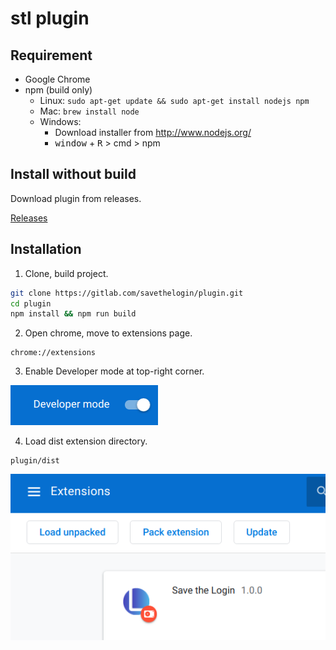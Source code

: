 # stl plugin

## Requirement

- Google Chrome
- npm (build only)
  - Linux: `sudo apt-get update && sudo apt-get install nodejs npm`
  - Mac: `brew install node`
  + Windows:
    - Download installer from http://www.nodejs.org/
    - <kbd>window</kbd> + <kbd>R</kbd> > cmd > npm


## Install without build

Download plugin from releases.

[Releases](https://gitlab.com/savethelogin/plugin/-/releases)


## Installation

1. Clone, build project.

```sh
git clone https://gitlab.com/savethelogin/plugin.git
cd plugin
npm install && npm run build
```

2. Open chrome, move to extensions page.

```
chrome://extensions
```

3. Enable Developer mode at top-right corner.

![Developer mode on](instruction-developer-mode.png)

4. Load dist extension directory.

```
plugin/dist
```

![Load unpacked](instruction-load-unpacked.png)


